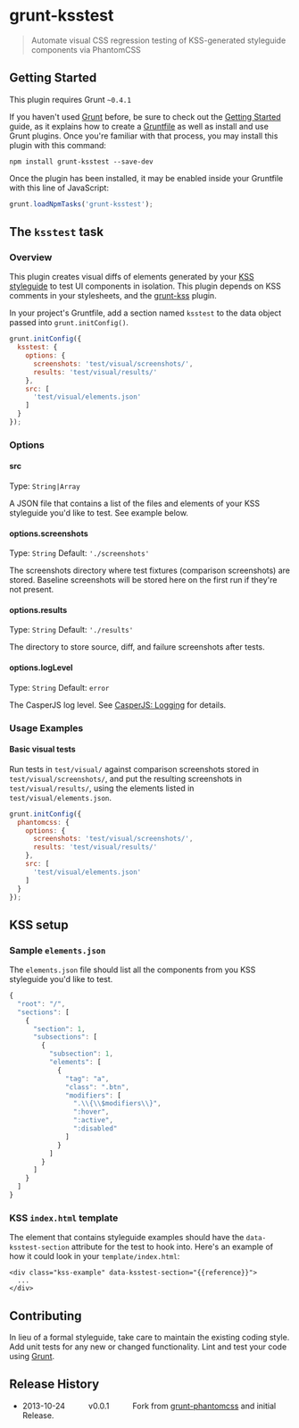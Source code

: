 # grunt-ksstest

> Automate visual CSS regression testing of KSS-generated styleguide components via PhantomCSS

## Getting Started
This plugin requires Grunt `~0.4.1`

If you haven't used [Grunt](http://gruntjs.com/) before, be sure to check out the [Getting Started](http://gruntjs.com/getting-started) guide, as it explains how to create a [Gruntfile](http://gruntjs.com/sample-gruntfile) as well as install and use Grunt plugins. Once you're familiar with that process, you may install this plugin with this command:

```shell
npm install grunt-ksstest --save-dev
```

Once the plugin has been installed, it may be enabled inside your Gruntfile with this line of JavaScript:

```js
grunt.loadNpmTasks('grunt-ksstest');
```

## The `ksstest` task

### Overview
This plugin creates visual diffs of elements generated by your [KSS styleguide](https://github.com/kneath/kss) to test UI components in isolation. This plugin depends on KSS comments in your stylesheets, and the [grunt-kss](https://github.com/t32k/grunt-kss) plugin.

In your project's Gruntfile, add a section named `ksstest` to the data object passed into `grunt.initConfig()`.

```js
grunt.initConfig({
  ksstest: {
    options: {
      screenshots: 'test/visual/screenshots/',
      results: 'test/visual/results/'
    },
    src: [
      'test/visual/elements.json'
    ]
  }
});
```

### Options

#### src
Type: `String|Array`

A JSON file that contains a list of the files and elements of your KSS styleguide you'd like to test. See example below.

#### options.screenshots
Type: `String`
Default: `'./screenshots'`

The screenshots directory where test fixtures (comparison screenshots) are stored. Baseline screenshots will be stored here on the first run if they're not present.

#### options.results
Type: `String`
Default: `'./results'`

The directory to store source, diff, and failure screenshots after tests.

#### options.logLevel
Type: `String`
Default: `error`

The CasperJS log level. See [CasperJS: Logging](http://casperjs.readthedocs.org/en/latest/logging.html) for details.


### Usage Examples

#### Basic visual tests
Run tests in `test/visual/` against comparison screenshots stored in `test/visual/screenshots/`, and put the resulting screenshots in `test/visual/results/`, using the elements listed in `test/visual/elements.json`.

```js
grunt.initConfig({
  phantomcss: {
    options: {
      screenshots: 'test/visual/screenshots/',
      results: 'test/visual/results/'
    },
    src: [
      'test/visual/elements.json'
    ]
  }
});
```

## KSS setup

### Sample `elements.json`
The `elements.json` file should list all the components from you KSS styleguide you'd like to test.

```js
{
  "root": "/",
  "sections": [
    {
      "section": 1,
      "subsections": [
        {
          "subsection": 1,
          "elements": [
            {
              "tag": "a",
              "class": ".btn",
              "modifiers": [
                ".\\{\\$modifiers\\}",
                ":hover",
                ":active",
                ":disabled"
              ]
            }
          ]
        }
      ]
    }
  ]
}
```

### KSS `index.html` template

The element that contains styleguide examples should have the `data-ksstest-section` attribute for the test to hook into. Here's an example of how it could look in your `template/index.html`:

```
<div class="kss-example" data-ksstest-section="{{reference}}">
  ...
</div>
```

## Contributing
In lieu of a formal styleguide, take care to maintain the existing coding style. Add unit tests for any new or changed functionality. Lint and test your code using [Grunt](http://gruntjs.com/).

## Release History

* 2013-10-24   v0.0.1   Fork from [grunt-phantomcss](https://github.com/chrisgladd/grunt-phantomcss) and initial Release.
